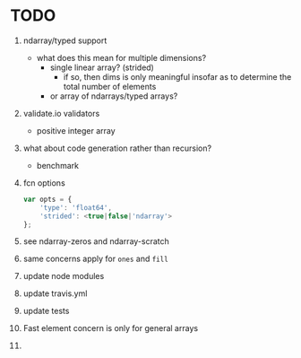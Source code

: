 TODO
====

1. ndarray/typed support
	-	what does this mean for multiple dimensions?
		-	single linear array? (strided)
			-	if so, then dims is only meaningful insofar as to determine the total number of elements
		-	or array of ndarrays/typed arrays?
2. validate.io validators
	-	positive integer array
3. what about code generation rather than recursion?
	-	 benchmark
4. fcn options
	
	``` javascript
	var opts = {
		'type': 'float64',
		'strided': <true|false|'ndarray'>
	};
	```

5. see ndarray-zeros and ndarray-scratch
6. same concerns apply for `ones` and `fill`
7. update node modules
8. update travis.yml
9. update tests
10. Fast element concern is only for general arrays
11. 
